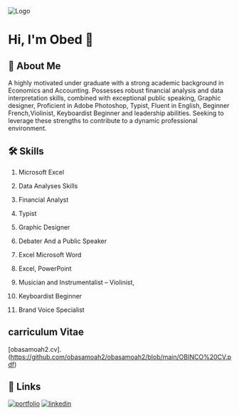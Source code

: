 

![Logo](https://github-readme-stats.vercel.app/api?username=Aniorji-Esther&&show_icons=true&title_color=ffffff&icon_color=bb2acf&text_color=daf7dc&bg_color=151515)

# Hi, I'm Obed 👋


## 🚀 About Me
A highly motivated under graduate with a strong academic background in Economics and Accounting. Possesses 
robust financial analysis and data interpretation skills, combined with exceptional public speaking, Graphic designer,  Proficient in Adobe Photoshop, Typist, Fluent in English, Beginner French,Violinist, Keyboardist Beginner 
  and 
leadership abilities. Seeking to leverage these strengths to contribute to a dynamic professional environment. 


## 🛠 Skills
1. Microsoft Excel

2. Data Analyses Skills 

3. Financial Analyst

4. Typist

5. Graphic Designer

6. Debater And a Public Speaker  


7. Excel Microsoft Word


8.   Excel, PowerPoint 


9. Musician and Instrumentalist – Violinist, 


10. Keyboardist Beginner 

11. Brand Voice Specialist

## carriculum Vitae
[obasamoah2.cv].(https://github.com/obasamoah2/obasamoah2/blob/main/OBINCO%20CV.pdf)


## 🔗 Links
[![portfolio](https://img.shields.io/badge/my_portfolio-000?style=for-the-badge&logo=ko-fi&logoColor=white)](https://ANIORJI-ESTHER.com/)
[![linkedin](https://img.shields.io/badge/linkedin-0A66C2?style=for-the-badge&logo=linkedin&logoColor=white)](https://www.linkedin.com/in/obed-boakye-a43b39324/?lipi=urn%3Ali%3Apage%3Ad_flagship3_feed%3B9DYsE1B6S%2FmuL3pKZuzbRA%3D%3D)


